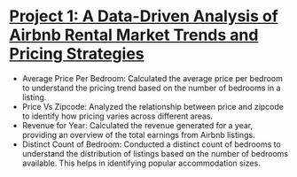 # [Project 1: A Data-Driven Analysis of Airbnb Rental Market Trends and Pricing Strategies](https://public.tableau.com/shared/8CR489SQ7?:display_count=n&:origin=viz_share_link)

* Average Price Per Bedroom: Calculated the average price per bedroom to understand the pricing trend based on the number of bedrooms in a listing.
* Price Vs Zipcode: Analyzed the relationship between price and zipcode to identify how pricing varies across different areas.
* Revenue for Year: Calculated the revenue generated for a year, providing an overview of the total earnings from Airbnb listings.
* Distinct Count of Bedroom: Conducted a distinct count of bedrooms to understand the distribution of listings based on the number of bedrooms available. This helps in identifying popular accommodation sizes.

